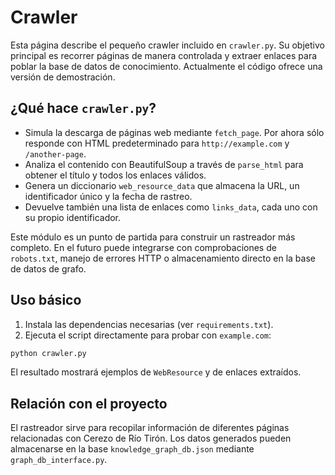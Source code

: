 # Crawler

Esta página describe el pequeño crawler incluido en `crawler.py`. Su objetivo principal es recorrer páginas de manera controlada y extraer enlaces para poblar la base de datos de conocimiento. Actualmente el código ofrece una versión de demostración.

## ¿Qué hace `crawler.py`?

- Simula la descarga de páginas web mediante `fetch_page`. Por ahora sólo responde con HTML predeterminado para `http://example.com` y `/another-page`.
- Analiza el contenido con BeautifulSoup a través de `parse_html` para obtener el título y todos los enlaces válidos.
- Genera un diccionario `web_resource_data` que almacena la URL, un identificador único y la fecha de rastreo.
- Devuelve también una lista de enlaces como `links_data`, cada uno con su propio identificador.

Este módulo es un punto de partida para construir un rastreador más completo. En el futuro puede integrarse con comprobaciones de `robots.txt`, manejo de errores HTTP o almacenamiento directo en la base de datos de grafo.

## Uso básico

1. Instala las dependencias necesarias (ver `requirements.txt`).
2. Ejecuta el script directamente para probar con `example.com`:

```bash
python crawler.py
```

El resultado mostrará ejemplos de `WebResource` y de enlaces extraídos.

## Relación con el proyecto

El rastreador sirve para recopilar información de diferentes páginas relacionadas con Cerezo de Río Tirón. Los datos generados pueden almacenarse en la base `knowledge_graph_db.json` mediante `graph_db_interface.py`.
